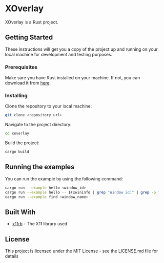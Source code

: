 # XOverlay

XOverlay is a Rust project.

## Getting Started

These instructions will get you a copy of the project up and running on your local machine for development and testing purposes.

### Prerequisites

Make sure you have Rust installed on your machine. If not, you can download it from [here](https://www.rust-lang.org/tools/install).

### Installing

Clone the repository to your local machine:

```sh
git clone <repository_url>
```

Navigate to the project directory:

```sh
cd xoverlay
```

Build the project:

```sh
cargo build
```

## Running the examples

You can run the example by using the following command:

```sh
cargo run --example hello <window_id>
cargo run --example hello -- $(xwininfo | grep "Window id:" | grep -o "0x[0-9a-f]*") # Just click on the wanted window
cargo run --example find <window_name>
```

## Built With

* [x11rb](https://crates.io/crates/x11rb) - The X11 library used


## License

This project is licensed under the MIT License - see the [LICENSE.md](LICENSE.md) file for details